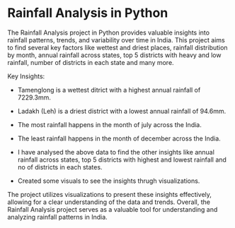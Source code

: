 # Rainfall Analysis in Python

The Rainfall Analysis project in Python provides valuable insights into rainfall patterns, trends, and variability over time in India.
This project aims to find several key factors like wettest and driest places, rainfall distribution by month, annual rainfall across states, top 5 districts with heavy and low rainfall, number of districts in each state and many more.

Key Insights:

* Tamenglong is a wettest ditrict with a highest annual rainfall of 7229.3mm.

* Ladakh (Leh) is a driest district with a lowest annual rainfall of 94.6mm.

* The most rainfall happens in the month of july across the India.

* The least rainfall happens in the month of december across the India.

* I have analysed the above data to find the other insights like annual rainfall across states, top 5 districts with highest and lowest rainfall and no of districts in each states.

* Created some visuals to see the insights thrugh visualizations.

The project utilizes visualizations to present these insights effectively, allowing for a clear understanding of the data and trends. Overall, the Rainfall Analysis project serves as a valuable tool for understanding and analyzing rainfall patterns in India.


